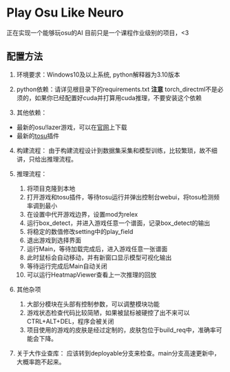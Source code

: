 # Play Osu Like Neuro
正在实现一个能够玩osu的AI
目前只是一个课程作业级别的项目，<3


## 配置方法

1. 环境要求：Windows10及以上系统, python解释器为3.10版本
2. python依赖：请详见根目录下的requirements.txt
   **注意**
   torch_directml不是必须的，如果你已经配置好cuda并打算用cuda推理，不要安装这个依赖
   
3. 其他依赖：
- 最新的osu!lazer游戏，可以在[官网](osu.ppy.sh)上下载
- 最新的[tosu](github.com/tosuapp/tosu)插件

4. 构建流程：
   由于构建流程设计到数据集采集和模型训练，比较繁琐，故不细讲，只给出推理流程。

5. 推理流程：
   1. 将项目克隆到本地
   2. 打开游戏和tosu插件，等待tosu运行并弹出控制台webui，将tosu检测频率调到最小
   3. 在设置中代开游戏边界，设置mod为relex
   4. 运行box_detect，并进入游戏任意一个谱面，记录box_detect的输出
   5. 将稳定的数值修改setting中的play_field
   6. 退出游戏到选择界面
   7. 运行Main，等待加载完成后，进入游戏任意一张谱面
   8. 此时鼠标会自动移动，并有新窗口显示模型可视化输出
   9. 等待运行完成后Main自动关闭
   10. 可以运行HeatmapViewer查看上一次推理的回放

6. 其他杂项
   1. 大部分模块在头部有控制参数，可以调整模块功能
   2. 游戏状态检查代码比较简陋，如果被鼠标被硬控了出不来可以CTRL+ALT+DEL，程序会被关闭
   3. 项目使用的游戏的皮肤是经过定制的，皮肤包位于build_req中，准确率可能会下降。


7. 关于大作业查库：
   应该转到deployable分支来检查。main分支高速更新中，大概率跑不起来。